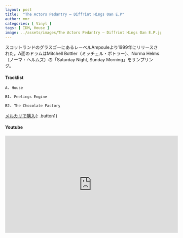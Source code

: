 ```yaml
---
layout: post
title:  "The Actors Pedantry – Diffrint Hings Oan E.P"
author: mmr
categories: [ Vinyl ]
tags: [ IDM, House ]
image: ../assets/images/The Actors Pedantry – Diffrint Hings Oan E.P.jpg
---
```


スコットランドのグラスゴーにあるレーベルAmpouleより1999年にリリースされた。A面のドラムはMitchell Bottler（ミッチェル・ボトラー）、Norma Helms（ノーマ・ヘルムズ）の「Saturday Night, Sunday Morning」をサンプリング。

#### Tracklist
```md
A. House

B1. Feelings Engine

B2. The Chocolate Factory
```

[メルカリで購入](https://jp.mercari.com/item/m43840042608?afid=6142608987){: .button1}

#### Youtube
<iframe width="560" height="315" src="https://www.youtube.com/embed/CVcOGMTlkmI?si=oU9R_8NA5vA287vT" title="YouTube video player" frameborder="0" allow="accelerometer; autoplay; clipboard-write; encrypted-media; gyroscope; picture-in-picture; web-share" referrerpolicy="strict-origin-when-cross-origin" allowfullscreen></iframe>